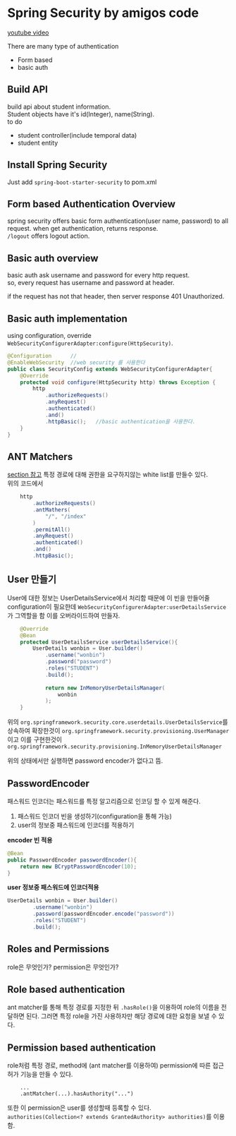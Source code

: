 # Spring Security by amigos code
[youtube video](https://youtu.be/her_7pa0vrg)  
  
There are many type of authentication
* Form based
* basic auth


## Build API
build api about student information.  
Student objects have it's id(Integer), name(String).  
to do  
* student controller(include temporal data)
* student entity  

## Install Spring Security
Just add `spring-boot-starter-security` to pom.xml  

## Form based Authentication Overview
spring security offers basic form authentication(user name, password) to all request. 
when get authentication, returns response.  
`/logout` offers logout action.  

## Basic auth overview
basic auth ask username and password for every http request.  
so, every request has username and password at header.  
  
if the request has not that header, then server response 401 Unauthorized.  

## Basic auth implementation
using configuration, override `WebSecurityConfigurerAdapter:configure(HttpSecurity)`.
```java
@Configuration      //
@EnableWebSecurity  //web security 를 사용한다
public class SecurityConfig extends WebSecurityConfigurerAdapter{
    @Override
    protected void configure(HttpSecurity http) throws Exception {
        http
            .authorizeRequests()
            .anyRequest()   
            .authenticated()
            .and()
            .httpBasic();   //basic authentication을 사용한다.
    }
}
```
  
## ANT Matchers
[section 참고](https://www.section.io/engineering-education/springboot-antmatchers/#:~:text=The%20antMatchers()%20is%20a,specific%20URLs%20as%20its%20arguments.)
특정 경로에 대해 권한을 요구하지않는 white list를 만들수 있다.  
위의 코드에서
```java
    http
        .authorizeRequests()
        .antMathers(
            "/", "/index"
        )
        .permitAll()
        .anyRequest()   
        .authenticated()
        .and()
        .httpBasic();
```

## User 만들기
User에 대한 정보는 UserDetailsService에서 처리함
때문에 이 빈을 만들어줄 configuration이 필요한데 `WebSecurityConfigurerAdapter:userDetailsService`가 그역할을 함
이를 오버라이드하여 만들자.
```java
    @Override
    @Bean
    protected UserDetailsService userDetailsService(){
        UserDetails wonbin = User.builder()
            .username("wonbin")
            .password("password")
            .roles("STUDENT")
            .build();
        
            return new InMemoryUserDetailsManager(
                wonbin
            );
    }
```
위의 `org.springframework.security.core.userdetails.UserDetailsService`를 상속하여 확장한것이
`org.springframework.security.provisioning.UserManager`이고 이를 구현한것이
`org.springframework.security.provisioning.InMemoryUserDetailsManager`  
  
위의 상태에서만 실행하면 password encoder가 없다고 뜸.  

## PasswordEncoder
패스워드 인코더는 패스워드를 특정 알고리즘으로 인코딩 할 수 있게 해준다.
1. 패스워드 인코더 빈을 생성하기(configuration을 통해 가능)
2. user의 정보중 패스워드에 인코더를 적용하기  
  
__encoder 빈 적용__  
```java
@Bean
public PasswordEncoder passwordEncoder(){
    return new BCryptPasswordEncoder(10);
}
```  
  
__user 정보중 패스워드에 인코더적용__
```java
UserDetails wonbin = User.builder()
        .username("wonbin")
        .password(passwordEncoder.encode("password"))
        .roles("STUDENT")
        .build();
```
  
## Roles and Permissions
role은 무엇인가? permission은 무엇인가?  
  
## Role based authentication
ant matcher를 통해 특정 경로를 지정한 뒤
`.hasRole()`을 이용하여 role의 이름을 전달하면 된다.
그러면 특정 role을 가진 사용하자만 해당 경로에 대한 요청을 보낼 수 있다.  

## Permission based authentication
role처럼 특정 경로, method에 (ant matcher를 이용하여) permission에 따른 접근허가 기능을 만들 수 있다.  
```
    ...
    .antMatcher(...).hasAuthority("...")
```
또한 이 permission은 user를 생성할때 등록할 수 있다.  
`authorities(Collection<? extends GrantedAuthority> authorities)`를 이용함.



